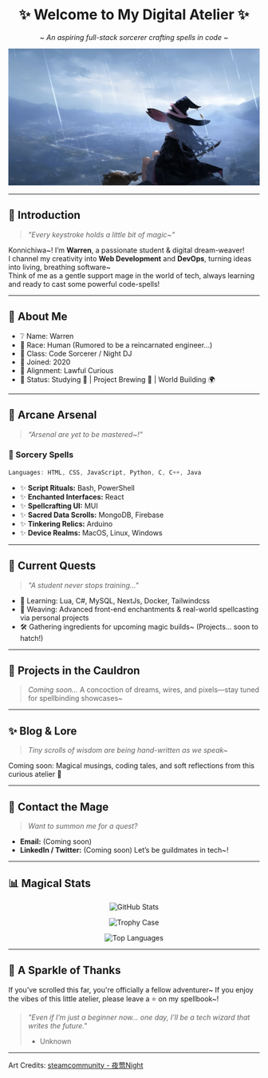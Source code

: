 <div align="center">

# ✨ Welcome to My Digital Atelier ✨  
*~ An aspiring full-stack sorcerer crafting spells in code ~*

![Banner](https://raw.githubusercontent.com/wgs45/wgs45/main/Images/wandering_witch_elaina.jpeg)

</div>

---

## 🌸 Introduction  
> *"Every keystroke holds a little bit of magic~"*

Konnichiwa~! I’m **Warren**, a passionate student & digital dream-weaver!  
I channel my creativity into **Web Development** and **DevOps**, turning ideas into living, breathing software~  
Think of me as a gentle support mage in the world of tech, always learning and ready to cast some powerful code-spells!

---

## 🎲 About Me
- ❔ Name: Warren
- 🧬 Race: Human (Rumored to be a reincarnated engineer...)  
- 🎼 Class: Code Sorcerer / Night DJ  
- 🪪 Joined: 2020
- 📖 Alignment: Lawful Curious  
- 🔮 Status: Studying 📝 | Project Brewing 🔧 | World Building 🌍

---

## 🧬 Arcane Arsenal

> *“Arsenal are yet to be mastered\~!”*

### 🧠 Sorcery Spells

```c
Languages: HTML, CSS, JavaScript, Python, C, C++, Java
```

- ✨ **Script Rituals:** Bash, PowerShell
- ✨ **Enchanted Interfaces:** React
- ✨ **Spellcrafting UI:** MUI
- ✨ **Sacred Data Scrolls:** MongoDB, Firebase
- ✨ **Tinkering Relics:** Arduino
- ✨ **Device Realms:** MacOS, Linux, Windows

---

## 📖 Current Quests

> *"A student never stops training..."*

* 🚧 Learning: Lua, C#, MySQL, NextJs, Docker, Tailwindcss
* 🧵 Weaving: Advanced front-end enchantments & real-world spellcasting via personal projects
* 🛠️ Gathering ingredients for upcoming magic builds~ (Projects... soon to hatch!)

---

## 🧪 Projects in the Cauldron

> *Coming soon…*
> A concoction of dreams, wires, and pixels—stay tuned for spellbinding showcases\~

---

## ✨ Blog & Lore

> *Tiny scrolls of wisdom are being hand-written as we speak~*

Coming soon: Magical musings, coding tales, and soft reflections from this curious atelier 💭

---

## 💌 Contact the Mage

> *Want to summon me for a quest?*

* **Email:** (Coming soon)
* **LinkedIn / Twitter:** (Coming soon)
  Let’s be guildmates in tech\~!

---

## 📊 Magical Stats

<div align="center">

![GitHub Stats](https://github-readme-stats.vercel.app/api?username=wgs45\&show_icons=true\&theme=tokyonight)

![Trophy Case](https://github-profile-trophy.vercel.app/?username=wgs45\&theme=tokyonight)

![Top Languages](https://github-readme-stats.vercel.app/api/top-langs/?username=wgs45\&layout=compact\&theme=tokyonight)

</div>

---

## 🌸 A Sparkle of Thanks

If you’ve scrolled this far, you're officially a fellow adventurer\~
If you enjoy the vibes of this little atelier, please leave a ⭐ on my spellbook\~!

> *"Even if I’m just a beginner now… one day, I’ll be a tech wizard that writes the future."*
> - Unknown

---

Art Credits: [steamcommunity - 夜莺Night](https://steamcommunity.com/sharedfiles/filedetails/?id=3302695207)
